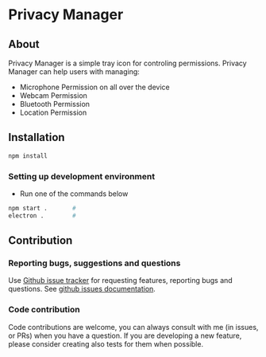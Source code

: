 # Privacy Manager



## About

Privacy Manager is a simple tray icon for controling permissions.
Privacy Manager can help users with managing:

- Microphone Permission on all over the device
- Webcam Permission
- Bluetooth Permission
- Location Permission 

## Installation

```bash
npm install
```

### Setting up development environment

- Run one of the commands below
```bash
npm start .       #
electron .        #
```

## Contribution

### Reporting bugs, suggestions and questions

Use [Github issue tracker](https://github.com/rasoulbsd/Privacy-Manager/issues) for
requesting features, reporting bugs and questions. See [github issues
documentation](https://guides.github.com/features/issues/).

### Code contribution

Code contributions are welcome, you can always consult with me (in issues, or
PRs) when you have a question. If you are developing a new feature, please
consider creating also tests for them when possible.

